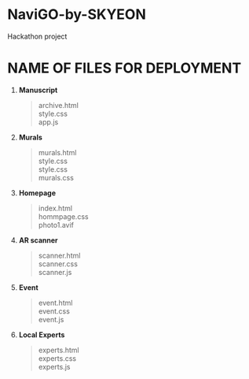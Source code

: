 # NaviGO-by-SKYEON
Hackathon project 

# NAME OF FILES FOR DEPLOYMENT
1) **Manuscript**
   >archive.html <br>
   >style.css <br>
   >app.js 
2) **Murals**
   >murals.html <br>
   >style.css <br>
   >style.css<br>
   >murals.css
3) **Homepage**
   >index.html<br>
   >hommpage.css <br>
   >photo1.avif 
4) **AR scanner**
   >scanner.html<br> 
   >scanner.css <br>
   >scanner.js <br>
5) **Event**
   >event.html<br>
   >event.css<br>
   >event.js
6) **Local Experts**
   >experts.html<br> 
   >experts.css<br> 
   >experts.js 
